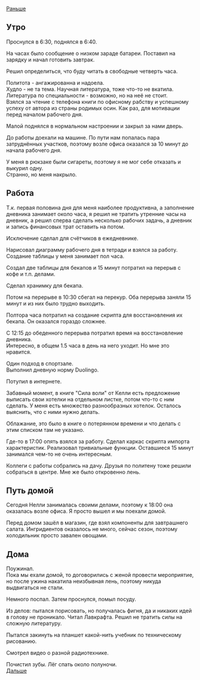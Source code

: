 [Раньше](2020.09.24.md)  
## Утро
Проснулся в 6:30, поднялся в 6:40.

На часах было сообщение о низком зараде батареи. Поставил на зарядку и начал готовить завтрак.

Решил определиться, что буду читать в свободные четверть часа.  

Политота - ангажированна и надоела.  
Худло - не та тема.
Научная литература, тоже что-то не вкатила.  
Литература по специальности - возможно, но на неё не стоит.  
Взялся за чтение с телефона книги по офисному рабству и успешному успеху от автора из страны родимых осин. Как раз, для мотивации перед началом рабочего дня.

Малой поднялся в нормальном настроении и закрыл за нами дверь.

До работы доехали на машине. По пути нам попалась пара затруднённых участков, поэтому возле офиса оказался за 10 минут до начала рабочего дня.

У меня в рюкзаке были сигареты, поэтому я не мог себе отказать и выкурил одну.  
Странно, но меня накрыло.
## Работа
Т.к. первая половина дня для меня наиболее продуктивна, а заполнение дневника занимает около часа, я решил не тратить утренние часы на дневник, а решил сперва сделать несколько рабочих задачь, а дневник и запись финансовых трат оставить на потом.

Исключение сделал для счётчиков в ежедневнике.

Нарисовал диаграмму рабочего дня в тетради и взялся за работу.  
Создание таблицы у меня занимает пол часа.

Создал две таблицы для бекапов и 15 минут потратил на перерыв с кофе и т.п. делами.

Сделал хранимку для бекапа.

Потом на перерыве в 10:30 сбегал на перекур. Оба перерыва заняли 15 минут и из них было трудно выходить.

Полтора часа потратил на создание скрипта для восстановления их бекапа. Он оказался гораздо сложнее.

С 12:15 до обеденного перерыва потратил время на восстановление дневника.  
Интересно, в общем 1.5 часа в день на него уходит. Но мне это нравится.

Один подход в спортзале.  
Выполнил дневную норму Duolingo.

Потупил в интернете.  

Забавный момент, в книге "Сила воли" от Келли есть предложение выписать свои хотелки на отдельном листке, потом что-то с ним сделать. У меня есть множество разнообразных хотелок. Осталось выяснить, что с ними нужно делать.

Облажание, это было в книге о потерянном времени и что делать с этим списком там не указано.

Где-то в 17:00 опять взялся за работу. Сделал каркас скрипта импорта характеристик. Реализовал тривиальные функции. Оставшиеся 15 минут занимался чем-то не очень интересным.

Коллеги с работы собрались на дачу. Друзья по политену тоже решили собраться в центре. Мне же было откровенно лень.
## Путь домой
Сегодня Нелли занималась своими делами, поэтому к 18:00 она оказалась возле офиса. Я просто вышел и мы поехали домой.

Перед домом зашёл в магазин, где взял компоненты для завтрашнего салата. Ингридиентов оказалось не много, сейчас сезон, поэтому холодильник просто завален овощами.
## Дома
Поужинал.  
Пока мы ехали домой, то договорились с женой провести мероприятие, но после ужина накатила неизбывная лень, поэтому никуда выдвигаться не стали.

Немного поспал. Затем проснулся, помыл посуду.

Из делов: пытался порисовать, но получалась фигня, да и никаких идей в голову не проникало. Читал Лавкрафта. Решил не тратить силы на сложную литературу.

Пытался закинуть на планшет какой-нить учебник по техническому рисованию.

Смотрел видео о разной радиотехнике.

Почистил зубы. Лёг спать около полуночи.  
[Дальше](2020.09.26.md)
